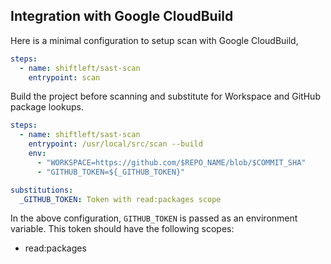 ## Integration with Google CloudBuild

Here is a minimal configuration to setup scan with Google CloudBuild,

```yaml
steps:
  - name: shiftleft/sast-scan
    entrypoint: scan
```

Build the project before scanning and substitute for Workspace and GitHub package lookups.

```yaml
steps:
  - name: shiftleft/sast-scan
    entrypoint: /usr/local/src/scan --build
    env:
      - "WORKSPACE=https://github.com/$REPO_NAME/blob/$COMMIT_SHA"
      - "GITHUB_TOKEN=${_GITHUB_TOKEN}"

substitutions:
  _GITHUB_TOKEN: Token with read:packages scope
```

In the above configuration, `GITHUB_TOKEN` is passed as an environment variable. This token should have the following scopes:

- read:packages

